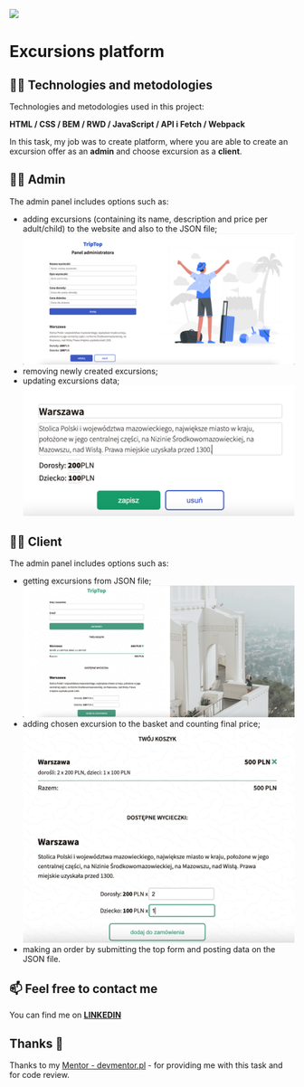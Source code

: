 ![](./assets/applab-banner.png)

# Excursions platform

## :technologist: Technologies and metodologies

Technologies and metodologies used in this project:

**HTML / CSS / BEM / RWD / JavaScript /
API i Fetch / Webpack**

In this task, my job was to create platform, where you are able to create an excursion offer as an **admin** and choose excursion as a **client**.

## :mechanic: Admin

The admin panel includes options such as:

- adding excursions (containing its name, description and price per adult/child) to the website and also to the JSON file;
  ![](./src/assets/readme_photos/admin.png)
- removing newly created excursions;
- updating excursions data;
  ![](./src/assets/readme_photos/admin_update.png)

## :man_in_tuxedo: Client

The admin panel includes options such as:

- getting excursions from JSON file;
  ![](./src/assets/readme_photos/client.png)
- adding chosen excursion to the basket and counting final price;
  ![](./src/assets/readme_photos/client_order_basket.png)
- making an order by submitting the top form and posting data on the JSON file.

## :mailbox: Feel free to contact me

You can find me on **[LINKEDIN](https://www.linkedin.com/in/rafa%C5%82-kazik-924b8710a/)**

## Thanks :handshake:

Thanks to my [Mentor - devmentor.pl](https://www.devmentor.pl) - for providing me with this task and for code review.
